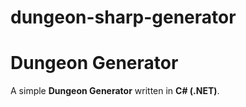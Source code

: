 ﻿# dungeon-sharp-generator

# Dungeon Generator

A simple **Dungeon Generator** written in **C# (.NET)**.
